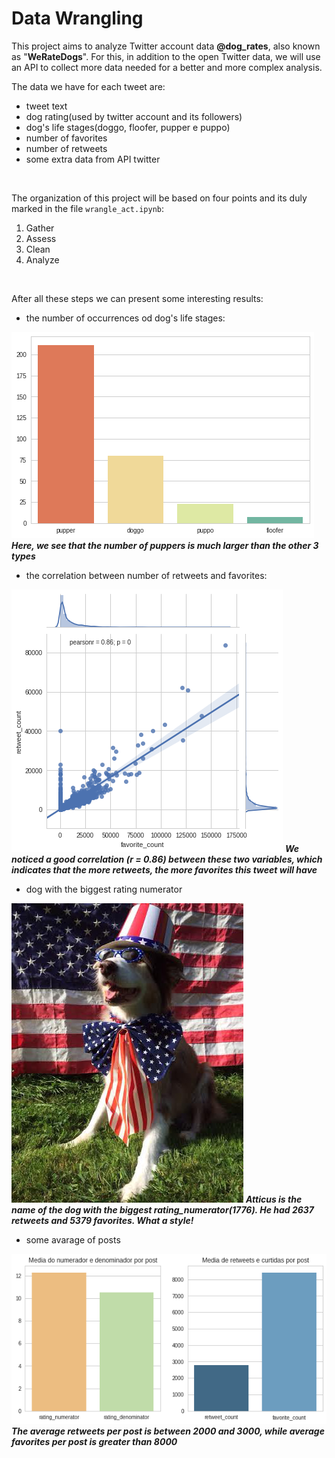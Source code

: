 # Data Wrangling

This project aims to analyze Twitter account data **@dog_rates**, also known as "**WeRateDogs**".
For this, in addition to the open Twitter data, we will use an API to collect more data needed for a better and more complex analysis.
<br>

The data we have for each tweet are:
- tweet text
- dog rating(used by twitter account and its followers)
- dog's life stages(doggo, floofer, pupper e puppo)
- number of favorites
- number of retweets
- some extra data from API twitter

<br>

The organization of this project will be based on four points and its duly marked in the file `wrangle_act.ipynb`:
1. Gather
2. Assess
3. Clean
4. Analyze

<br>

After all these steps we can present some interesting results:
- the number of occurrences od dog's life stages:

![ALT](/pics/img1.png "dogs's life stages count")
***Here, we see that the number of puppers is much larger than the other 3 types***

- the correlation between number of retweets and favorites:

![ALT](/pics/img2.png "retweets vs favorites")
***We noticed a good correlation (r = 0.86) between these two variables, which indicates that the more retweets, the more favorites this tweet will have***

- dog with the biggest rating numerator

![ALT](/pics/img3.png "biggest rating numerator")
***Atticus is the name of the dog with the biggest rating_numerator(1776). He had 2637 retweets and 5379 favorites. What a style!***

- some avarage of posts

![ALT](/pics/img4.png "some metrics")
***The average retweets per post is between 2000 and 3000, while average favorites per post is greater than 8000***

